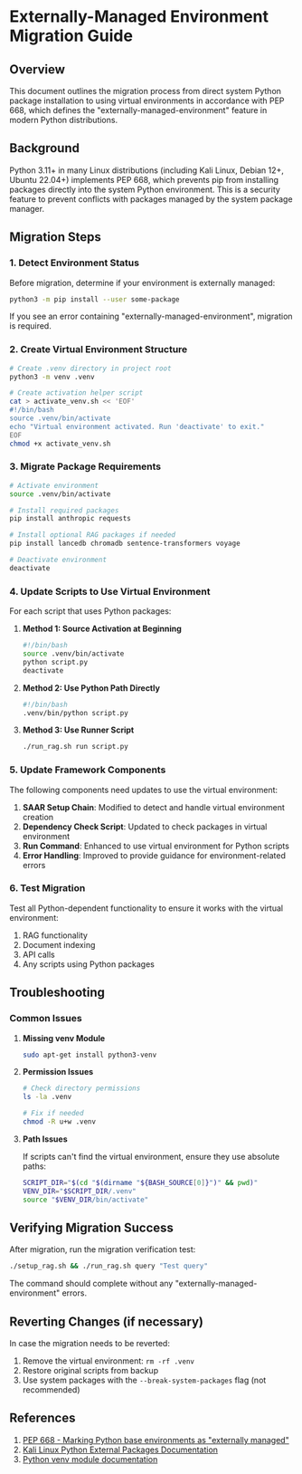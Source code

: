 # Externally-Managed Environment Migration Guide

## Overview

This document outlines the migration process from direct system Python package installation to using virtual environments in accordance with PEP 668, which defines the "externally-managed-environment" feature in modern Python distributions.

## Background

Python 3.11+ in many Linux distributions (including Kali Linux, Debian 12+, Ubuntu 22.04+) implements PEP 668, which prevents pip from installing packages directly into the system Python environment. This is a security feature to prevent conflicts with packages managed by the system package manager.

## Migration Steps

### 1. Detect Environment Status

Before migration, determine if your environment is externally managed:

```bash
python3 -m pip install --user some-package
```

If you see an error containing "externally-managed-environment", migration is required.

### 2. Create Virtual Environment Structure

```bash
# Create .venv directory in project root
python3 -m venv .venv

# Create activation helper script
cat > activate_venv.sh << 'EOF'
#!/bin/bash
source .venv/bin/activate
echo "Virtual environment activated. Run 'deactivate' to exit."
EOF
chmod +x activate_venv.sh
```

### 3. Migrate Package Requirements

```bash
# Activate environment
source .venv/bin/activate

# Install required packages
pip install anthropic requests

# Install optional RAG packages if needed
pip install lancedb chromadb sentence-transformers voyage

# Deactivate environment
deactivate
```

### 4. Update Scripts to Use Virtual Environment

For each script that uses Python packages:

1. **Method 1: Source Activation at Beginning**

   ```bash
   #!/bin/bash
   source .venv/bin/activate
   python script.py
   deactivate
   ```

2. **Method 2: Use Python Path Directly**

   ```bash
   #!/bin/bash
   .venv/bin/python script.py
   ```

3. **Method 3: Use Runner Script**

   ```bash
   ./run_rag.sh run script.py
   ```

### 5. Update Framework Components

The following components need updates to use the virtual environment:

1. **SAAR Setup Chain**: Modified to detect and handle virtual environment creation
2. **Dependency Check Script**: Updated to check packages in virtual environment
3. **Run Command**: Enhanced to use virtual environment for Python scripts
4. **Error Handling**: Improved to provide guidance for environment-related errors

### 6. Test Migration

Test all Python-dependent functionality to ensure it works with the virtual environment:

1. RAG functionality
2. Document indexing
3. API calls
4. Any scripts using Python packages

## Troubleshooting

### Common Issues

1. **Missing venv Module**

   ```bash
   sudo apt-get install python3-venv
   ```

2. **Permission Issues**

   ```bash
   # Check directory permissions
   ls -la .venv
   
   # Fix if needed
   chmod -R u+w .venv
   ```

3. **Path Issues**

   If scripts can't find the virtual environment, ensure they use absolute paths:

   ```bash
   SCRIPT_DIR="$(cd "$(dirname "${BASH_SOURCE[0]}")" && pwd)"
   VENV_DIR="$SCRIPT_DIR/.venv"
   source "$VENV_DIR/bin/activate"
   ```

## Verifying Migration Success

After migration, run the migration verification test:

```bash
./setup_rag.sh && ./run_rag.sh query "Test query"
```

The command should complete without any "externally-managed-environment" errors.

## Reverting Changes (if necessary)

In case the migration needs to be reverted:

1. Remove the virtual environment: `rm -rf .venv`
2. Restore original scripts from backup
3. Use system packages with the `--break-system-packages` flag (not recommended)

## References

1. [PEP 668 - Marking Python base environments as "externally managed"](https://peps.python.org/pep-0668/)
2. [Kali Linux Python External Packages Documentation](https://www.kali.org/docs/general-use/python3-external-packages/)
3. [Python venv module documentation](https://docs.python.org/3/library/venv.html)